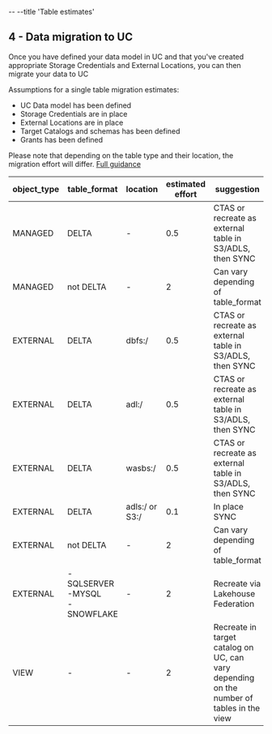 -- --title 'Table estimates'
## 4 - Data migration to UC

Once you have defined your data model in UC and that you've created appropriate Storage Credentials and External Locations,
you can then migrate your data to UC

Assumptions for a single table migration estimates:

- UC Data model has been defined
- Storage Credentials are in place
- External Locations are in place
- Target Catalogs and schemas has been defined
- Grants has been defined

Please note that depending on the table type and their location, the migration effort will differ.
[Full guidance](https://www.databricks.com/blog/migrating-tables-hive-metastore-unity-catalog-metastore)

| object_type | table_format                         | location       | estimated effort | suggestion                                                                               |
|-------------|--------------------------------------|----------------|------------------|------------------------------------------------------------------------------------------|
| MANAGED     | DELTA                                | -              | 0.5              | CTAS or recreate as external table in S3/ADLS, then SYNC                                 |
| MANAGED     | not DELTA                            | -              | 2                | Can vary depending of table_format                                                       |
| EXTERNAL    | DELTA                                | dbfs:/         | 0.5              | CTAS or recreate as external table in S3/ADLS, then SYNC                                 |
| EXTERNAL    | DELTA                                | adl:/          | 0.5              | CTAS or recreate as external table in S3/ADLS, then SYNC                                 |
| EXTERNAL    | DELTA                                | wasbs:/        | 0.5              | CTAS or recreate as external table in S3/ADLS, then SYNC                                 |
| EXTERNAL    | DELTA                                | adls:/ or S3:/ | 0.1              | In place SYNC                                                                            |
| EXTERNAL    | not DELTA                            | -              | 2                | Can vary depending of table_format                                                       |
| EXTERNAL    | -SQLSERVER<br/>-MYSQL<br/>-SNOWFLAKE | -              | 2                | Recreate via Lakehouse Federation                                                        |
| VIEW        | -                                    | -              | 2                | Recreate in target catalog on UC, can vary depending on the number of tables in the view |
